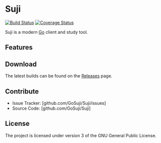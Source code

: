 # Suji

[![Build Status](https://travis-ci.org/GoSuji/Suji.png?branch=master)](https://travis-ci.org/GoSuji/Suji) [![Coverage Status](https://coveralls.io/repos/github/GoSuji/Suji/badge.png?branch=master)](https://coveralls.io/github/GoSuji/Suji?branch=master)

Suji is a modern [Go](https://en.wikipedia.org/wiki/Go_(game)) client and study tool.

## Features



## Download

The latest builds can be found on the [Releases](https://github.com/GoSuji/Suji/releases) page.

## Contribute

- Issue Tracker: [github.com/GoSuji/Suji/issues]
- Source Code: [github.com/GoSuji/Suji]

## License

The project is licensed under version 3 of the GNU General Public License.
